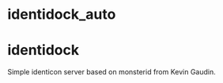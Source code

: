 # identidock_auto

identidock
==========
Simple identicon server based on monsterid from Kevin Gaudin.